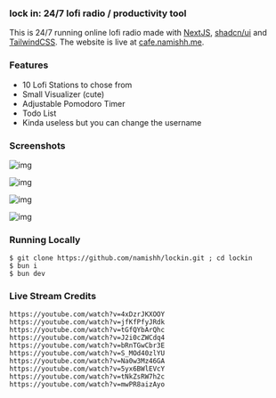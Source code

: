 ### lock in: 24/7 lofi radio / productivity tool

This is 24/7 running online lofi radio made with [NextJS](https://nextjs.org), [shadcn/ui](https://github.com/shadcn/ui) and [TailwindCSS](https://tailwindcss.com/). The website is live at [cafe.namishh.me](https://cafe.namishh.me).

### Features
- 10 Lofi Stations to chose from
- Small Visualizer (cute)
- Adjustable Pomodoro Timer
- Todo List
- Kinda useless but you can change the username

### Screenshots

![img](https://i.imgur.com/qv3Lkkl.png)

![img](https://i.imgur.com/ogjbabo.png)

![img](https://i.imgur.com/FCFIBnR.png)

![img](https://i.imgur.com/dMQyxf7.png)

### Running Locally
```
$ git clone https://github.com/namishh/lockin.git ; cd lockin
$ bun i
$ bun dev
```

### Live Stream Credits
```
https://youtube.com/watch?v=4xDzrJKXOOY
https://youtube.com/watch?v=jfKfPfyJRdk
https://youtube.com/watch?v=tGfQYbArQhc
https://youtube.com/watch?v=J2i0cZWCdq4
https://youtube.com/watch?v=bRnTGwCbr3E
https://youtube.com/watch?v=S_MOd40zlYU
https://youtube.com/watch?v=Na0w3Mz46GA
https://youtube.com/watch?v=5yx6BWlEVcY
https://youtube.com/watch?v=tNkZsRW7h2c
https://youtube.com/watch?v=mwPR8aizAyo

```

